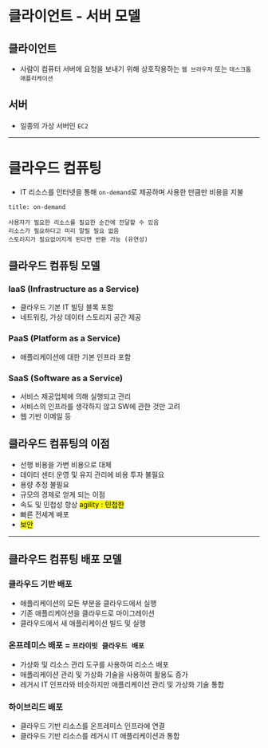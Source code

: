 # 클라이언트 - 서버 모델
## 클라이언트
- 사람이 컴퓨터 서버에 요청을 보내기 위해 상호작용하는 `웹 브라우저` 또는 `데스크톱 애플리케이션`

## 서버
- 일종의 가상 서버인 `EC2`

<hr>


# 클라우드 컴퓨팅
- IT 리소스를 인터넷을 통해 `on-demand`로 제공하며 사용한 만큼만 비용을 지불

```ad-info
title: on-demand

사용자가 필요한 리소스를 필요한 순간에 전달할 수 있음
리소스가 필요하다고 미리 알릴 필요 없음
스토리지가 필요없어지게 된다면 반환 가능 (유연성)
```

## 클라우드 컴퓨팅 모델
### IaaS (Infrastructure as a Service)
- 클라우드 기본 IT 빌딩 블록 포함
- 네트워킹, 가상 데이터 스토리지 공간 제공

### PaaS (Platform as a Service)
- 애플리케이션에 대한 기본 인프라 포함

### SaaS (Software as a Service)
- 서비스 제공업체에 의해 실행되고 관리
- 서비스의 인프라를 생각하지 않고 SW에 관한 것만 고려
- 웹 기반 이메일 등

## 클라우드 컴퓨팅의 이점
- 선행 비용을 가변 비용으로 대체
- 데이터 센터 운영 및 유지 관리에 비용 투자 불필요
- 용량 추정 불필요
- 규모의 경제로 얻게 되는 이점
- 속도 및 민첩성 향상  <mark>agility : 민첩한</mark>
- 빠른 전세계 배포
- <mark> 보안 </mark>

<hr>

## 클라우드 컴퓨팅 배포 모델

### 클라우드 기반 배포
- 애플리케이션의 모든 부분을 클라우드에서 실행
- 기존 애플리케이션을 클라우드로 마이그레이션
- 클라우드에서 새 애플리케이션 빌드 및 실행

### 온프레미스 배포 = `프라이빗 클라우드 배포`
- 가상화 및 리소스 관리 도구를 사용하여 리소스 배포
- 애플리케이션 관리 및 가상화 기술을 사용하여 활용도 증가
- 레거시 IT 인프라와 비슷하지만 애플리케이션 관리 및 가상화 기술 통합

### 하이브리드 배포
- 클라우드 기반 리소스를 온프레미스 인프라에 연결
- 클라우드 기반 리소스를 레거시 IT 애플리케이션과 통합

